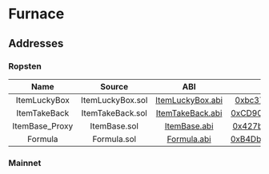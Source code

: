 # Furnace 

## Addresses

### Ropsten

| Name    |      Source      |  ABI |  Address |
|:--------:|:----------------:|:------:|:-----------:|
| ItemLuckyBox | ItemLuckyBox.sol | [ItemLuckyBox.abi](https://github.com/hujw77/furnance/tree/main/abi/ItemLuckyBox.abi) | [0xbc378EE890A675B5a26Cf0bd05f1aEDb32424c3c](https://ropsten.etherscan.io/address/0xbc378EE890A675B5a26Cf0bd05f1aEDb32424c3c) |
| ItemTakeBack | ItemTakeBack.sol |[ItemTakeBack.abi](https://github.com/hujw77/furnance/tree/main/abi/ItemTakeBack.abi) | [0xCD9068b2E617c2ccC4B9d7B22CF588380688199C](https://ropsten.etherscan.io/address/0xCD9068b2E617c2ccC4B9d7B22CF588380688199C) |
| ItemBase_Proxy | ItemBase.sol |[ItemBase.abi](https://github.com/hujw77/furnance/tree/main/abi/ItemBase.abi) | [0x427b56F96f76DD47A95b46503a7c2be9B3491A90](https://ropsten.etherscan.io/address/0x427b56F96f76DD47A95b46503a7c2be9B3491A90) |
| Formula | Formula.sol |[Formula.abi](https://github.com/hujw77/furnance/tree/main/abi/ItemTakeBack.abi) | [0xB4DbDe0e6e33D72D1576831AE34Ab621EA042B85](https://ropsten.etherscan.io/address/0xB4DbDe0e6e33D72D1576831AE34Ab621EA042B85) |

### Mainnet

